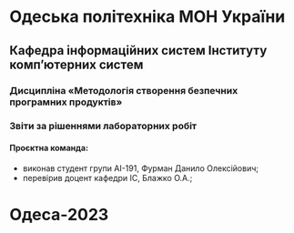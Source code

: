 # Одеська політехніка МОН України
## Кафедра інформаційних систем Інституту комп’ютерних систем
### Дисципліна «Методологія створення безпечних програмних продуктів»
### Звіти за рішеннями лабораторних робіт
#### Проєктна команда:
+ виконав студент групи AI-191, Фурман Данило Олексійович;
+ перевірив доцент кафедри ІС, Блажко О.А.;
# Одеса-2023

